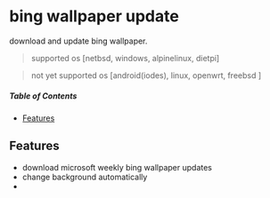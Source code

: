 <h1>bing wallpaper update</h1>

download and update bing wallpaper.<br/>

> supported os [netbsd, windows, alpinelinux, dietpi]

> not yet supported os [android(iodes), linux, openwrt, freebsd ]

<h5>Table of Contents</h5>

- [Features](#features)

## Features

* download microsoft weekly bing wallpaper updates
* change background automatically
* 